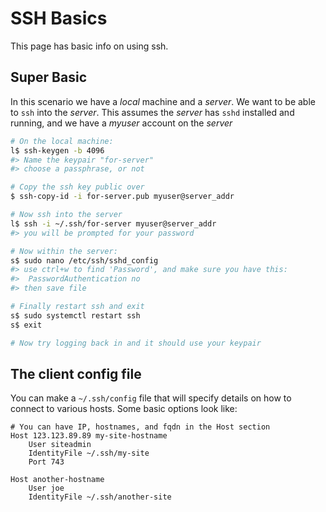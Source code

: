 # SSH Basics

This page has basic info on using ssh.

## Super Basic

In this scenario we have a *local* machine and a *server*.
We want to be able to `ssh` into the *server*.
This assumes the *server* has `sshd` installed and running,
and we have a *myuser* account on the *server*

```sh
# On the local machine:
l$ ssh-keygen -b 4096
#> Name the keypair "for-server"
#> choose a passphrase, or not

# Copy the ssh key public over
$ ssh-copy-id -i for-server.pub myuser@server_addr

# Now ssh into the server
l$ ssh -i ~/.ssh/for-server myuser@server_addr
#> you will be prompted for your password

# Now within the server:
s$ sudo nano /etc/ssh/sshd_config
#> use ctrl+w to find 'Password', and make sure you have this:
#>  PasswordAuthentication no
#> then save file

# Finally restart ssh and exit
s$ sudo systemctl restart ssh
s$ exit

# Now try logging back in and it should use your keypair
```

## The client config file

You can make a `~/.ssh/config` file that will specify details on how to connect to various hosts. Some basic options look like:

```
# You can have IP, hostnames, and fqdn in the Host section
Host 123.123.89.89 my-site-hostname
    User siteadmin
    IdentityFile ~/.ssh/my-site
    Port 743

Host another-hostname
    User joe
    IdentityFile ~/.ssh/another-site
```



